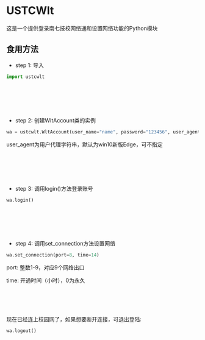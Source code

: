 # USTCWlt
这是一个提供登录南七技校网络通和设置网络功能的Python模块

## 食用方法
- step 1: 导入
```Python
import ustcwlt
```

<br/></br>
<br/></br>
- step 2: 创建WltAccount类的实例
```Python
wa = ustcwlt.WltAccount(user_name="name", password="123456", user_agent="...")
```
user_agent为用户代理字符串，默认为win10新版Edge，可不指定

<br/></br>
<br/></br>
- step 3: 调用login()方法登录账号
```Python
wa.login()
```

<br/></br>
<br/></br>
- step 4: 调用set_connection方法设置网络
```Python
wa.set_connection(port=8, time=14)
```
port: 整数1-9，对应9个网络出口
 
time: 开通时间（小时），0为永久
  
<br/></br>
<br/></br>
现在已经连上校园网了，如果想要断开连接，可退出登陆:
```Python
wa.logout()
```
